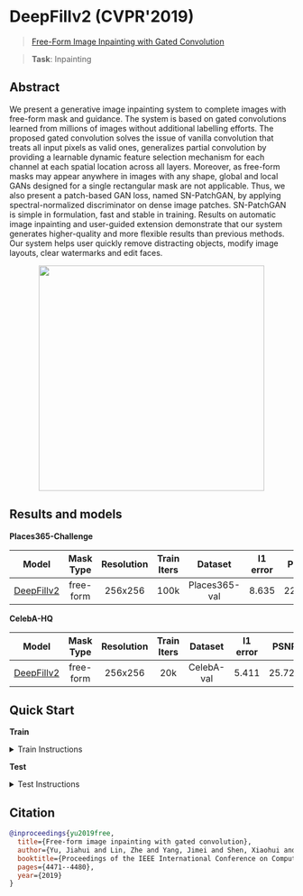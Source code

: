 # DeepFillv2 (CVPR'2019)

> [Free-Form Image Inpainting with Gated Convolution](https://arxiv.org/abs/1806.03589)

> **Task**: Inpainting

<!-- [ALGORITHM] -->

## Abstract

<!-- [ABSTRACT] -->

We present a generative image inpainting system to complete images with free-form mask and guidance. The system is based on gated convolutions learned from millions of images without additional labelling efforts. The proposed gated convolution solves the issue of vanilla convolution that treats all input pixels as valid ones, generalizes partial convolution by providing a learnable dynamic feature selection mechanism for each channel at each spatial location across all layers. Moreover, as free-form masks may appear anywhere in images with any shape, global and local GANs designed for a single rectangular mask are not applicable. Thus, we also present a patch-based GAN loss, named SN-PatchGAN, by applying spectral-normalized discriminator on dense image patches. SN-PatchGAN is simple in formulation, fast and stable in training. Results on automatic image inpainting and user-guided extension demonstrate that our system generates higher-quality and more flexible results than previous methods. Our system helps user quickly remove distracting objects, modify image layouts, clear watermarks and edit faces.

<!-- [IMAGE] -->

<div align=center >
 <img src="https://user-images.githubusercontent.com/12726765/144175160-75473789-924f-490b-ab25-4c4f252fa55f.png" width="400"/>
</div >

## Results and models

**Places365-Challenge**

|                       Model                       | Mask Type | Resolution | Train Iters |    Dataset    | l1 error |  PSNR  | SSIM  | Training Resources |                                Download                                 |
| :-----------------------------------------------: | :-------: | :--------: | :---------: | :-----------: | :------: | :----: | :---: | :----------------: | :---------------------------------------------------------------------: |
| [DeepFillv2](./deepfillv2_8xb2_places-256x256.py) | free-form |  256x256   |    100k     | Places365-val |  8.635   | 22.398 | 0.815 |         8          | [model](https://download.openmmlab.com/mmediting/inpainting/deepfillv2/deepfillv2_256x256_8x2_places_20200619-10d15793.pth) \| [log](https://download.openmmlab.com/mmediting/inpainting/deepfillv2/deepfillv2_256x256_8x2_places_20200619-10d15793.log.json) |

**CelebA-HQ**

|                       Model                       | Mask Type | Resolution | Train Iters |  Dataset   | l1 error |  PSNR  | SSIM  | Training Resources |                                  Download                                  |
| :-----------------------------------------------: | :-------: | :--------: | :---------: | :--------: | :------: | :----: | :---: | :----------------: | :------------------------------------------------------------------------: |
| [DeepFillv2](./deepfillv2_8xb2_celeba-256x256.py) | free-form |  256x256   |     20k     | CelebA-val |  5.411   | 25.721 | 0.871 |         8          | [model](https://download.openmmlab.com/mmediting/inpainting/deepfillv2/deepfillv2_256x256_8x2_celeba_20200619-c96e5f12.pth) \| [log](https://download.openmmlab.com/mmediting/inpainting/deepfillv2/deepfillv2_256x256_8x2_celeba_20200619-c96e5f12.log.json) |

## Quick Start

**Train**

<details>
<summary>Train Instructions</summary>

You can use the following commands to train a model with cpu or single/multiple GPUs.

```shell
# cpu train
CUDA_VISIBLE_DEVICES=-1 python tools/train.py configs/deepfillv2/deepfillv2_8xb2_places-256x256.py

# single-gpu train
python tools/train.py configs/deepfillv2/deepfillv2_8xb2_places-256x256.py

# multi-gpu train
./tools/dist_train.sh configs/deepfillv2/deepfillv2_8xb2_places-256x256.py 8
```

For more details, you can refer to **Train a model** part in [train_test.md](/docs/en/user_guides/train_test.md#Train-a-model-in-MMagic).

</details>

**Test**

<details>
<summary>Test Instructions</summary>

You can use the following commands to test a model with cpu or single/multiple GPUs.

```shell
# cpu test
CUDA_VISIBLE_DEVICES=-1 python tools/test.py configs/deepfillv2/deepfillv2_8xb2_places-256x256.py https://download.openmmlab.com/mmediting/inpainting/deepfillv2/deepfillv2_256x256_8x2_places_20200619-10d15793.pth

# single-gpu test
python tools/test.py configs/deepfillv2/deepfillv2_8xb2_places-256x256.py https://download.openmmlab.com/mmediting/inpainting/deepfillv2/deepfillv2_256x256_8x2_places_20200619-10d15793.pth

# multi-gpu test
./tools/dist_test.sh configs/deepfillv2/deepfillv2_8xb2_places-256x256.py https://download.openmmlab.com/mmediting/inpainting/deepfillv2/deepfillv2_256x256_8x2_places_20200619-10d15793.pth 8
```

For more details, you can refer to **Test a pre-trained model** part in [train_test.md](/docs/en/user_guides/train_test.md#Test-a-pre-trained-model-in-MMagic).

</details>

## Citation

```bibtex
@inproceedings{yu2019free,
  title={Free-form image inpainting with gated convolution},
  author={Yu, Jiahui and Lin, Zhe and Yang, Jimei and Shen, Xiaohui and Lu, Xin and Huang, Thomas S},
  booktitle={Proceedings of the IEEE International Conference on Computer Vision},
  pages={4471--4480},
  year={2019}
}
```

